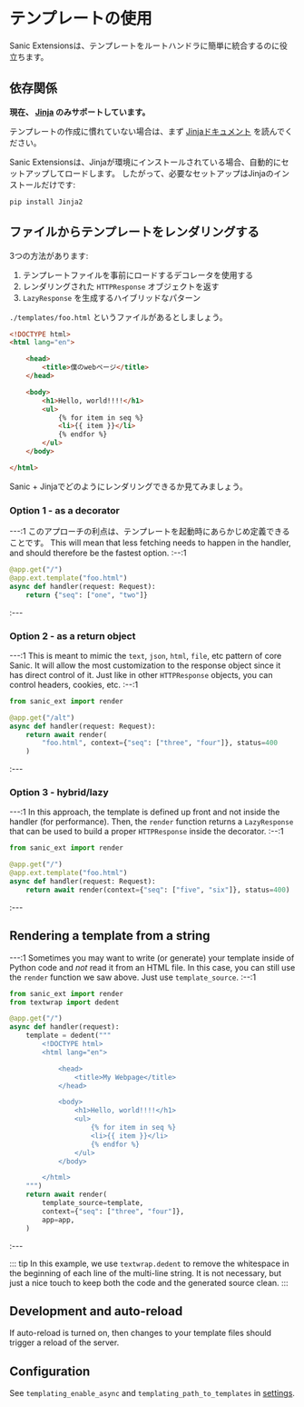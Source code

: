 # テンプレートの使用

Sanic Extensionsは、テンプレートをルートハンドラに簡単に統合するのに役立ちます。


## 依存関係

**現在、 [Jinja](https://github.com/pallets/jinja/) のみサポートしています。**

テンプレートの作成に慣れていない場合は、まず [Jinjaドキュメント](https://jinja.palletsprojects.com/en/3.1.x/) を読んでください。

Sanic Extensionsは、Jinjaが環境にインストールされている場合、自動的にセットアップしてロードします。 したがって、必要なセットアップはJinjaのインストールだけです:

```
pip install Jinja2
```

## ファイルからテンプレートをレンダリングする

3つの方法があります:

1. テンプレートファイルを事前にロードするデコレータを使用する
1. レンダリングされた `HTTPResponse` オブジェクトを返す
1. `LazyResponse` を生成するハイブリッドなパターン

`./templates/foo.html` というファイルがあるとしましょう。

```html
<!DOCTYPE html>
<html lang="en">

    <head>
        <title>僕のwebページ</title>
    </head>

    <body>
        <h1>Hello, world!!!!</h1>
        <ul>
            {% for item in seq %}
            <li>{{ item }}</li>
            {% endfor %}
        </ul>
    </body>

</html>
```

Sanic + Jinjaでどのようにレンダリングできるか見てみましょう。

### Option 1 - as a decorator

---:1 このアプローチの利点は、テンプレートを起動時にあらかじめ定義できることです。 This will mean that less fetching needs to happen in the handler, and should therefore be the fastest option. :--:1
```python
@app.get("/")
@app.ext.template("foo.html")
async def handler(request: Request):
    return {"seq": ["one", "two"]}
```
:---

### Option 2 - as a return object

---:1 This is meant to mimic the `text`, `json`, `html`, `file`, etc pattern of core Sanic. It will allow the most customization to the response object since it has direct control of it. Just like in other `HTTPResponse` objects, you can control headers, cookies, etc. :--:1
```python
from sanic_ext import render

@app.get("/alt")
async def handler(request: Request):
    return await render(
        "foo.html", context={"seq": ["three", "four"]}, status=400
    )
```
:---

### Option 3 - hybrid/lazy

---:1 In this approach, the template is defined up front and not inside the handler (for performance). Then, the `render` function returns a `LazyResponse` that can be used to build a proper `HTTPResponse` inside the decorator. :--:1
```python
from sanic_ext import render

@app.get("/")
@app.ext.template("foo.html")
async def handler(request: Request):
    return await render(context={"seq": ["five", "six"]}, status=400)
```
:---

## Rendering a template from a string

---:1 Sometimes you may want to write (or generate) your template inside of Python code and _not_ read it from an HTML file. In this case, you can still use the `render` function we saw above. Just use `template_source`. :--:1
```python
from sanic_ext import render
from textwrap import dedent

@app.get("/")
async def handler(request):
    template = dedent("""
        <!DOCTYPE html>
        <html lang="en">

            <head>
                <title>My Webpage</title>
            </head>

            <body>
                <h1>Hello, world!!!!</h1>
                <ul>
                    {% for item in seq %}
                    <li>{{ item }}</li>
                    {% endfor %}
                </ul>
            </body>

        </html>
    """)
    return await render(
        template_source=template,
        context={"seq": ["three", "four"]},
        app=app,
    )
```
:---

::: tip In this example, we use `textwrap.dedent` to remove the whitespace in the beginning of each line of the multi-line string. It is not necessary, but just a nice touch to keep both the code and the generated source clean. :::

## Development and auto-reload

If auto-reload is turned on, then changes to your template files should trigger a reload of the server.

## Configuration

See `templating_enable_async` and `templating_path_to_templates` in [settings](./configuration.md#settings).
